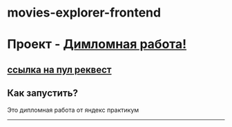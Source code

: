 # movies-explorer-frontend

# Проект - [Димломная работа!](https://vasiliustop.github.io/russian-travel)

## [ссылка на пул реквест ](https://github.com/Vasiliustop/movies-explorer-frontend/pull/2)


## Как запустить?
Это дипломная работа от яндекс практикум
***





